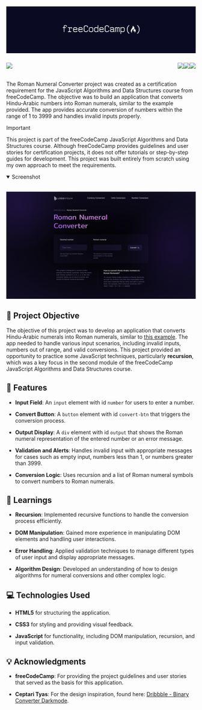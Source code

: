 # <img src="https://raw.githubusercontent.com/dsbfelipe/readme-banners/main/images/freecodecamp.png">

<img align="left" src="https://img.shields.io/badge/freecodecamp-27273D?style=for-the-badge&logo=freecodecamp&logoColor=white"><img align="right" src="https://img.shields.io/badge/JavaScript-323330?style=for-the-badge&logo=javascript&logoColor=F7DF1E"><img align="right" src="https://img.shields.io/badge/CSS3-1572B6?style=for-the-badge&logo=css3&logoColor=white"><img align="right" src="https://img.shields.io/badge/HTML5-E34F26?style=for-the-badge&logo=html5&logoColor=white">

<br>
<br>

The Roman Numeral Converter project was created as a certification requirement for the JavaScript Algorithms and Data Structures course from freeCodeCamp. The objective was to build an application that converts Hindu-Arabic numbers into Roman numerals, similar to the example provided. The app provides accurate conversion of numbers within the range of 1 to 3999 and handles invalid inputs properly.

> [!IMPORTANT]
> This project is part of the freeCodeCamp JavaScript Algorithms and Data Structures course. Although freeCodeCamp provides guidelines and user stories for certification projects, it does not offer tutorials or step-by-step guides for development. This project was built entirely from scratch using my own approach to meet the requirements.

<details open>
<summary>
 Screenshot
</summary> <br />

   ![Project's screenshot](screenshots/screenshot.png) 
</details>

## 📝 Project Objective

The objective of this project was to develop an application that converts Hindu-Arabic numerals into Roman numerals, similar to <a href="https://roman-numeral-converter.freecodecamp.rocks/">this example</a>. The app needed to handle various input scenarios, including invalid inputs, numbers out of range, and valid conversions. This project provided an opportunity to practice some JavaScript techniques, particularly **recursion**, which was a key focus in the second module of the freeCodeCamp JavaScript Algorithms and Data Structures course.

## 🔧 Features

- **Input Field**: An `input` element with id `number` for users to enter a number.

- **Convert Button**: A `button` element with id `convert-btn` that triggers the conversion process.

- **Output Display**: A `div` element with id `output` that shows the Roman numeral representation of the entered number or an error message.

- **Validation and Alerts**: Handles invalid input with appropriate messages for cases such as empty input, numbers less than 1, or numbers greater than 3999.

- **Conversion Logic**: Uses recursion and a list of Roman numeral symbols to convert numbers to Roman numerals.

## 📖 Learnings

- **Recursion**: Implemented recursive functions to handle the conversion process efficiently.

- **DOM Manipulation**: Gained more experience in manipulating DOM elements and handling user interactions.

- **Error Handling**: Applied validation techniques to manage different types of user input and display appropriate messages.

- **Algorithm Design**: Developed an understanding of how to design algorithms for numeral conversions and other complex logic.

## 💻 Technologies Used

- **HTML5** for structuring the application.

- **CSS3** for styling and providing visual feedback.

- **JavaScript** for functionality, including DOM manipulation, recursion, and input validation.

## 💡 Acknowledgments

- **freeCodeCamp**: For providing the project guidelines and user stories that served as the basis for this application.

- **Ceptari Tyas**: For the design inspiration, found here: <a href="https://dribbble.com/shots/15144234-Binary-Converter-Darkmode">Dribbble - Binary Converter Darkmode</a>.
